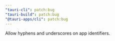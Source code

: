 ```yaml
---
"tauri-cli": patch:bug
"tauri-build": patch:bug
"@tauri-apps/cli": patch:bug
---
```


Allow hyphens and underscores on app identifiers.
